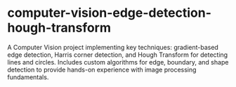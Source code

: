 # computer-vision-edge-detection-hough-transform
A Computer Vision project implementing key techniques: gradient-based edge detection, Harris corner detection, and Hough Transform for detecting lines and circles. Includes custom algorithms for edge, boundary, and shape detection to provide hands-on experience with image processing fundamentals.
